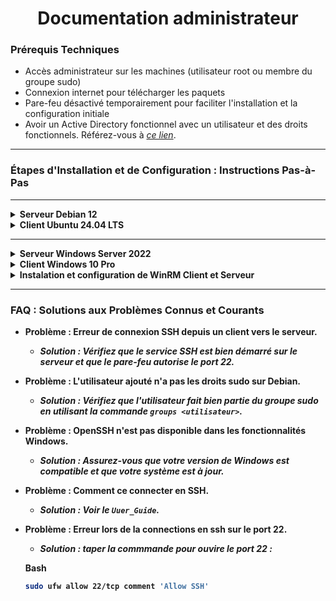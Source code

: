 <div align="center"><H1> Documentation administrateur </H1></div>

### Prérequis Techniques

- Accès administrateur sur les machines (utilisateur root ou membre du groupe sudo)
- Connexion internet pour télécharger les paquets
- Pare-feu désactivé temporairement pour faciliter l'installation et la configuration initiale
- Avoir un Active Directory fonctionnel avec un utilisateur et des droits fonctionnels. Référez-vous à [_ce lien_](https://www.it-connect.fr/creer-un-domaine-ad-avec-windows-server-2016/).

----------------------------------------------------------------------
 
### Étapes d'Installation et de Configuration : Instructions Pas-à-Pas

----------------------------------------------------------------------

<details>
<summary><strong>Serveur Debian 12
</stronge></summary>

1. **Configuration des paramètres de la machine serveur :**
   - Nom : **SRVLX01**
   - Système d'exploitation : **Debian 12 Bookworm**
   - Compte : **Administrateur**
   - Mot de passe : **Azerty1***
   - Adresse IP : **172.16.10.10/24**

2. **Ajouter un utilisateur au groupe sudo :**
   - Pour ajouter un nouvel utilisateur au groupe sudo :
     ```bash
     usermod -aG sudo <utilisateur>
     ```
   - Pour vérifier que l'utilisateur appartient au groupe sudo :
     ```bash
     groups <utilisateur>
     ```
   - Pour changer d'utilisateur :
     ```bash
     su <utilisateur>
     ```

3. **Installation de OpenSSH :**
   - Mettre à jour les paquets et installer le service SSH :
     ```bash
     sudo apt update && sudo apt install -y openssh-server
     ```
   - Vérifier l'état du service SSH :
     ```bash
     sudo systemctl status ssh
     ```
   - Démarrer, arrêter ou redémarrer le service SSH :
     ```bash
     sudo systemctl start ssh
     sudo systemctl stop ssh
     sudo systemctl restart ssh
     ```

4. **Connexion à distance au serveur depuis un client :**
   - Pour se connecter au serveur via SSH :
     ```bash
     ssh utilisateur@<IP_du_serveur>
     ```
   - Pour sortir de la session SSH :
     ```bash
     exit
     ```
</details>


<details>
<summary><stronge>Client Ubuntu 24.04 LTS
</stronge></summary>

1. **Configuration des paramètres du client :**
   - Nom : **CLILIN01**
   - Système d'exploitation : **Ubuntu 24.04 LTS**
   - Compte : **wilder1**
   - Mot de passe : **Azerty1***
   - Adresse IP fixe : **172.16.10.30/24**

2. **Installation de OpenSSH :**
   - Mise à jour des paquets et installation d'OpenSSH :
     ```bash
     sudo apt update && sudo apt install -y openssh-server
     ```
   - Vérification de l'état du service SSH :
     ```bash
     sudo systemctl status ssh
     ```
   - Commandes pour démarrer, arrêter ou redémarrer le service SSH :
     ```bash
     sudo systemctl start sshd
     sudo systemctl stop sshd
     sudo systemctl restart sshd
     ```
</details> 

------------------------------------------------------------------

<details>
<summary><stronge>Serveur Windows Server 2022</stronge></summary>

1. **Configuration des paramètres de la machine serveur :**
   - Nom : **SRVWIN01**
   - Système d'exploitation : **Windows Server 2022**
   - Compte : **root**
   - Mot de passe : **Azerty1**
   - Adresse IP : **172.16.10.5/24**

2. **Installation de OpenSSH via PowerShell :**
   - **Étapes pour installer et configurer OpenSSH** :
   
     1. **Installation de OpenSSH** :
        ```powershell
        Add-WindowsCapability -Online -Name OpenSSH.Server~~~~0.0.1.0
        ```
     2. **Démarrage du service SSH** :
        ```powershell
        Start-Service -Name sshd
        ```
     3. **Vérification de l'état du service SSH** :
        ```powershell
        Get-Service -Name sshd
        ```
     4. **Configurer le démarrage automatique du service SSH** :
        ```powershell
        Set-Service -Name sshd -StartupType 'Automatic'
        ```

3. **Connexion à distance vers un serveur Windows via SSH :**
   - Utilisez la commande suivante depuis un terminal compatible SSH (par exemple, PowerShell sur le client) :
     ```powershell
     ssh utilisateur@<IP_du_serveur>
     ```
   - Pour fermer la session SSH :
     ```powershell
     exit
     ```
</details>

<details>
<summary><stronge>Client Windows 10 Pro
</stronge></summary>   

1. **Configuration des paramètres de la machine client :**
   - Nom : **CLIWIN01**
   - Système d'exploitation : **Windows 10 Pro**
   - Compte : **root**
   - Mot de passe : **Azerty1***
   - Adresse IP : **172.16.10.20/24**

2. **Installation de OpenSSH via PowerShell :**
   - **Étapes pour installer et configurer OpenSSH** :
     1. **Installation de OpenSSH** :
        ```powershell
        Add-WindowsCapability -Online -Name OpenSSH.Server~~~~0.0.1.0
        ```
     2. **Démarrage du service SSH** :
        ```powershell
        Start-Service -Name sshd
        ```
     3. **Vérification de l'état du service SSH** :
        ```powershell
        Get-Service -Name sshd
        ```
     4. **Configurer le démarrage automatique du service SSH** :
        ```powershell
        Set-Service -Name sshd -StartupType 'Automatic'
        ```
</details>

<details>
<summary><stronge>Instalation et configuration de WinRM Client et Serveur 
</stronge></summary>
 
 
 1) Vérifier si WinRM est activé

Sous Windows Server, la « Gestion à distance » est activée par défaut, ce qui implique que WinRM est actif. Pour vous en assurer, contrôlez l’état du service **WinRM** avec la commande suivante :

```powershell
Get-Service WinRM
```

2) Activer WinRM

Activez WinRM en démarrant le service avec la commande suivante :

```powershell
Start-Service WinRM
```

3) Tester WinRM

Testez WinRM avec la commande suivante :

```powershell
Enter-PSSession -ComputerName PCTEST -Credential "NOMUTILISATEUR"
```

- `-ComputerName` : remplacez **PCTEST** par le nom de la machine distante.
- `-Credential` : remplacez **NOMUTILISATEUR** par le nom de l'utilisateur ayant les droits d'accès à la machine distante.

Notes supplémentaires

- Vérifiez que le pare-feu autorise les connexions sur le port **5985** (HTTP) ou **5986** (HTTPS).
- Utilisez `Enable-PSRemoting` si WinRM n'est pas configuré sur la machine.
    
</details>

----------------------------------------------------

### FAQ : Solutions aux Problèmes Connus et Courants

- **Problème : Erreur de connexion SSH depuis un client vers le serveur.** 
  - _Solution : Vérifiez que le service SSH est bien démarré sur le serveur et que le pare-feu autorise le port 22._


- **Problème : L'utilisateur ajouté n'a pas les droits sudo sur Debian.**
  - _Solution : Vérifiez que l'utilisateur fait bien partie du groupe sudo en utilisant la commande `groups <utilisateur>`._


- **Problème : OpenSSH n'est pas disponible dans les fonctionnalités Windows.**
  - _Solution : Assurez-vous que votre version de Windows est compatible et que votre système est à jour._


- **Problème : Comment ce connecter en SSH.**
  - _Solution : Voir le `Uuer_Guide`._


- **Problème :  Erreur lors de la connections en ssh sur le port 22.**
  - _Solution :  taper la commmande pour ouvire le port 22 :_ 

  Bash
  ```bash
  sudo ufw allow 22/tcp comment 'Allow SSH'
  ```
